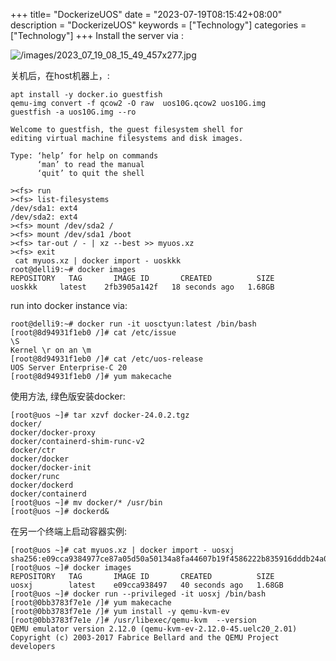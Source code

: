+++
title= "DockerizeUOS"
date = "2023-07-19T08:15:42+08:00"
description = "DockerizeUOS"
keywords = ["Technology"]
categories = ["Technology"]
+++
Install the server via :    

![/images/2023_07_19_08_15_49_457x277.jpg](/images/2023_07_19_08_15_49_457x277.jpg)

关机后，在host机器上，:    

```
apt install -y docker.io guestfish
qemu-img convert -f qcow2 -O raw  uos10G.qcow2 uos10G.img
guestfish -a uos10G.img --ro

Welcome to guestfish, the guest filesystem shell for
editing virtual machine filesystems and disk images.

Type: ‘help’ for help on commands
      ‘man’ to read the manual
      ‘quit’ to quit the shell

><fs> run
><fs> list-filesystems
/dev/sda1: ext4
/dev/sda2: ext4
><fs> mount /dev/sda2 /
><fs> mount /dev/sda1 /boot
><fs> tar-out / - | xz --best >> myuos.xz
><fs> exit
 cat myuos.xz | docker import - uoskkk
root@delli9:~# docker images
REPOSITORY   TAG       IMAGE ID       CREATED          SIZE
uoskkk     latest    2fb3905a142f   18 seconds ago   1.68GB
```
run into docker instance via:    

```
root@delli9:~# docker run -it uosctyun:latest /bin/bash
[root@8d94931f1eb0 /]# cat /etc/issue
\S
Kernel \r on an \m
[root@8d94931f1eb0 /]# cat /etc/uos-release 
UOS Server Enterprise-C 20
[root@8d94931f1eb0 /]# yum makecache
```

使用方法, 绿色版安装docker:    

```
[root@uos ~]# tar xzvf docker-24.0.2.tgz 
docker/
docker/docker-proxy
docker/containerd-shim-runc-v2
docker/ctr
docker/docker
docker/docker-init
docker/runc
docker/dockerd
docker/containerd
[root@uos ~]# mv docker/* /usr/bin
[root@uos ~]# dockerd&

```
在另一个终端上启动容器实例:     

```
[root@uos ~]# cat myuos.xz | docker import - uosxj
sha256:e09cca9384977ce87a05d50a50134a8fa44607b19f4586222b835916dddb24a0
[root@uos ~]# docker images
REPOSITORY   TAG       IMAGE ID       CREATED          SIZE
uosxj        latest    e09cca938497   40 seconds ago   1.68GB
[root@uos ~]# docker run --privileged -it uosxj /bin/bash
[root@0bb3783f7e1e /]# yum makecache
[root@0bb3783f7e1e /]# yum install -y qemu-kvm-ev
[root@0bb3783f7e1e /]# /usr/libexec/qemu-kvm  --version
QEMU emulator version 2.12.0 (qemu-kvm-ev-2.12.0-45.uelc20_2.01)
Copyright (c) 2003-2017 Fabrice Bellard and the QEMU Project developers

```
